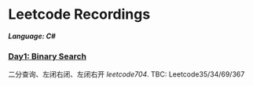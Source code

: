 # Leetcode Recordings
***Language: C#***
### [Day1: Binary Search](./Day1_Arrays01) 
二分查询、左闭右闭、左闭右开 *leetcode704*. TBC: Leetcode35/34/69/367

